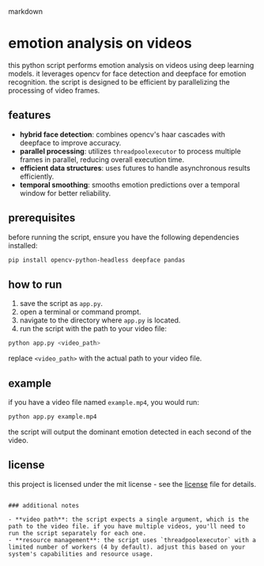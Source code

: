
markdown
# emotion analysis on videos

this python script performs emotion analysis on videos using deep learning models. it leverages opencv for face detection and deepface for emotion recognition. the script is designed to be efficient by parallelizing the processing of video frames.

## features

- **hybrid face detection**: combines opencv's haar cascades with deepface to improve accuracy.
- **parallel processing**: utilizes `threadpoolexecutor` to process multiple frames in parallel, reducing overall execution time.
- **efficient data structures**: uses futures to handle asynchronous results efficiently.
- **temporal smoothing**: smooths emotion predictions over a temporal window for better reliability.

## prerequisites

before running the script, ensure you have the following dependencies installed:

```bash
pip install opencv-python-headless deepface pandas
```

## how to run

1. save the script as `app.py`.
2. open a terminal or command prompt.
3. navigate to the directory where `app.py` is located.
4. run the script with the path to your video file:

```bash
python app.py <video_path>
```

replace `<video_path>` with the actual path to your video file.

## example

if you have a video file named `example.mp4`, you would run:

```bash
python app.py example.mp4
```

the script will output the dominant emotion detected in each second of the video.

## license

this project is licensed under the mit license - see the [license](license) file for details.
```

### additional notes

- **video path**: the script expects a single argument, which is the path to the video file. if you have multiple videos, you'll need to run the script separately for each one.
- **resource management**: the script uses `threadpoolexecutor` with a limited number of workers (4 by default). adjust this based on your system's capabilities and resource usage.

